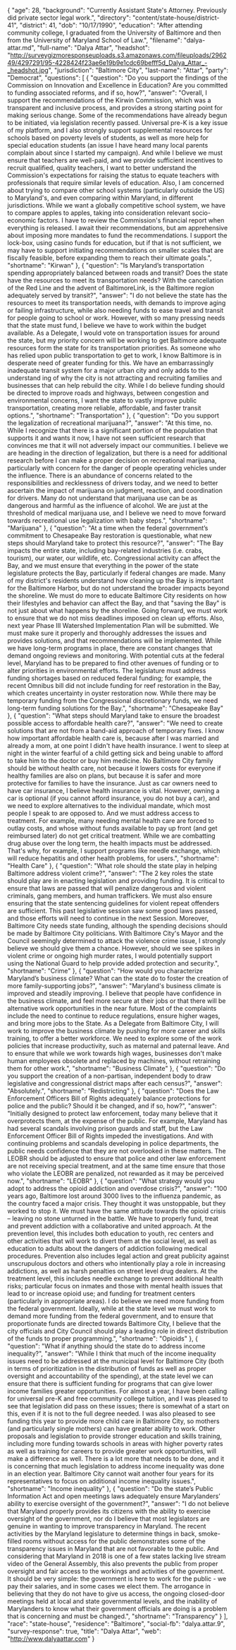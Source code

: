 {
  "age": 28,
  "background": "Currently Assistant State's Attorney. Previously did private sector legal work.",
  "directory": "content/state-house/district-41",
  "district": 41,
  "dob": "10/17/1990",
  "education": "After attending community college, I graduated from the University of Baltimore and then from the University of Maryland School of Law.",
  "filename": "dalya-attar.md",
  "full-name": "Dalya Attar",
  "headshot": "http://surveygizmoresponseuploads.s3.amazonaws.com/fileuploads/296249/4297291/95-4228424f23ae6e19b9e1cdc69befff5d_Dalya_Attar_-_headshot.jpg",
  "jurisdiction": "Baltimore City",
  "last-name": "Attar",
  "party": "Democrat",
  "questions": [
    {
      "question": "Do you support the findings of the Commission on Innovation and Excellence in Education? Are you committed to funding associated reforms, and if so, how?",
      "answer": "Overall, I support the recommendations of the Kirwin Commission, which was a transparent and inclusive process, and provides a strong starting point for making serious change. Some of the recommendations have already begun to be initiated, via legislation recently passed.  Universal pre-K is a key issue of my platform, and I also strongly support supplemental resources for schools based on poverty levels of students, as well as more help for special education students (an issue I have heard many local parents complain about since I started my campaign). And while I believe we must ensure that teachers are well-paid, and we provide sufficient incentives to recruit qualified, quality teachers, I want to better understand the Commission's expectations for raising the status to equate teachers with professionals that require similar levels of education.  Also, I am concerned about trying to compare other school systems (particularly outside the US) to Maryland's, and even comparing within Maryland, in different jurisdictions. While we want a globally competitive school system, we have to compare apples to apples, taking into consideration relevant socio-economic factors.  I have to review the Commission's financial report when everything is released. I await their recommendations, but am apprehensive about imposing more mandates to fund the recommendations. I support the lock-box, using casino funds for education, but if that is not sufficient, we may have to support initiating recommendations on smaller scales that are fiscally feasible, before expanding them to reach their ultimate goals.",
      "shortname": "Kirwan"
    },
    {
      "question": "Is Maryland’s transportation spending appropriately balanced between roads and transit? Does the state have the resources to meet its transportation needs? With the cancellation of the Red Line and the advent of BaltimoreLink, is the Baltimore region adequately served by transit?",
      "answer": "I do not believe the state has the resources to meet its transportation needs, with demands to improve aging or failing infrastructure, while also needing funds to ease travel and transit for people going to school or work. However, with so many pressing needs that the state must fund, I believe we have to work within the budget available. As a Delegate, I would vote on transportation issues for around the state, but my priority concern will be working to get Baltimore adequate resources form the state for its transportation priorities.  As someone who has relied upon public transportation to get to work, I know Baltimore is in desperate need of greater funding for this. We have an embarrassingly inadequate transit system for a major urban city and only adds to the understand ing of why the city is not attracting and recruiting families and businesses that can help rebuild the city.  While I do believe funding should be directed to improve roads and highways, between congestion and environmental concerns, I want the state to vastly improve public transportation, creating more reliable, affordable, and faster transit options.",
      "shortname": "Transportation"
    },
    {
      "question": "Do you support the legalization of recreational marijuana?",
      "answer": "At this time, no. While I recognize that there is a significant portion of the population that supports it and wants it now, I have not seen sufficient research that convinces me that it will not adversely impact our communities.  I believe we are heading in the direction of legalization, but there is a need for additional research before I can make a proper decision on recreational marijuana, particularly with concern for the danger of people operating vehicles under the influence. There is an abundance of concerns related to the responsibilities and recklessness of drivers today, and we need to better ascertain the impact of marijuana on judgment, reaction, and coordination for drivers. Many do not understand that marijuana use can be as dangerous and harmful as the influence of alcohol.  We are just at the threshold of medical marijuana use, and I believe we need to move forward towards recreational use legalization with baby steps.",
      "shortname": "Marijuana"
    },
    {
      "question": "At a time when the federal government’s commitment to Chesapeake Bay restoration is questionable, what new steps should Maryland take to protect this resource?",
      "answer": "The Bay impacts the entire state, including bay-related industries (i.e. crabs, tourism), our water, our wildlife, etc. Congressional activity can affect the Bay, and we must ensure that everything in the power of the state legislature protects the Bay, particularly if federal changes are made.  Many of my district's residents understand how cleaning up the Bay is important for the Baltimore Harbor, but do not understand the broader impacts beyond the shoreline. We must do more to educate Baltimore City residents on how their lifestyles and behavior can affect the Bay, and that \"saving the Bay\" is not just about what happens by the shoreline.  Going forward, we must work to ensure that we do not miss deadlines imposed on clean up efforts. Also, next year Phase III Watershed Implementation Plan will be submitted. We must make sure it properly and thoroughly addresses the issues and provides solutions, and that recommendations will be implemented.  While we have long-term programs in place, there are constant changes that demand ongoing reviews and monitoring. With potential cuts at the federal level, Maryland has to be prepared to find other avenues of funding or to alter priorities in environmental efforts. The legislature must address funding shortages based on reduced federal funding; for example, the recent Omnibus bill did not include funding for reef restoration in the Bay, which creates uncertainty in oyster restoration now. While there may be temporary funding from the Congressional discretionary funds, we need long-term funding solutions for the Bay.",
      "shortname": "Chesapeake Bay"
    },
    {
      "question": "What steps should Maryland take to ensure the broadest possible access to affordable health care?",
      "answer": "We need to create solutions that are not from a band-aid approach of temporary fixes.  I know how important affordable health care is, because after I was married and already a mom, at one point I didn't have health insurance. I went to sleep at night in the winter fearful of a child getting sick and being unable to afford to take him to the doctor or buy him medicine.  No Baltimore City family should be without health care, not because it lowers costs for everyone if healthy families are also on plans, but because it is safer and more protective for families to have the insurance. Just as car owners need to have car insurance, I believe health insurance is vital. However, owning a car is optional (if you cannot afford insurance, you do not buy a car), and we need to explore alternatives to the individual mandate, which most people I speak to are opposed to.  And we must address access to treatment. For example, many needing mental health care are forced to outlay costs, and whose without funds available to pay up front (and get reimbursed later) do not get critical treatment. While we are combatting drug abuse over the long term, the health impacts must be addressed. That's why, for example, I support programs like needle exchange, which will reduce hepatitis and other health problems, for users.",
      "shortname": "Health Care"
    },
    {
      "question": "What role should the state play in helping Baltimore address violent crime?",
      "answer": "The 2 key roles the state should play are in enacting legislation and providing funding. It is critical to ensure that laws are passed that will penalize dangerous and violent criminals, gang members, and human traffickers. We must also ensure ensuring that the state sentencing guidelines for violent repeat offenders are sufficient. This past legislative session saw some good laws passed, and those efforts will need to continue in the next Session.   Moreover, Baltimore City needs state funding, although the spending decisions should be made by Baltimore City politicians.   With Baltimore City's Mayor and the Council seemingly determined to attack the violence crime issue, I strongly believe we should give them a chance. However, should we see spikes in violent crime or ongoing high murder rates, I would potentially support using the National Guard to help provide added protection and security.",
      "shortname": "Crime"
    },
    {
      "question": "How would you characterize Maryland’s business climate? What can the state do to foster the creation of more family-supporting jobs?",
      "answer": "Maryland's business climate is improved and steadily improving. I believe that people have confidence in the business climate, and feel more secure at their jobs or that there will be alternative work opportunities in the near future.  Most of the complaints include the need to continue to reduce regulations, ensure higher wages, and bring more jobs to the State. As a Delegate from Baltimore City, I will work to improve the business climate by pushing for more career and skills training, to offer a better workforce.   We need to explore some of the work policies that increase productivity, such as maternal and paternal leave. And to ensure that while we work towards high wages, businesses don't make human employees obsolete and replaced by machines, without retraining them for other work.",
      "shortname": "Business Climate"
    },
    {
      "question": "Do you support the creation of a non-partisan, independent body to draw legislative and congressional district maps after each census?",
      "answer": "Absolutely.",
      "shortname": "Redistricting"
    },
    {
      "question": "Does the Law Enforcement Officers Bill of Rights adequately balance protections for police and the public? Should it be changed, and if so, how?",
      "answer": "Initially designed to protect law enforcement, today many believe that it overprotects them, at the expense of the public.  For example, Maryland has had several scandals involving prison guards and staff, but the Law Enforcement Officer Bill of Rights impeded the investigations. And with continuing problems and scandals developing in police departments, the public needs confidence that they are not overlooked in these matters.        The LEOBR should be adjusted to ensure that police and other law enforcement are not receiving special treatment, and at the same time ensure that those who violate the LEOBR are penalized, not rewarded as it may be perceived now.",
      "shortname": "LEOBR"
    },
    {
      "question": "What strategy would you adopt to address the opioid addiction and overdose crisis?",
      "answer": "100 years ago, Baltimore lost around 3000 lives to the influenza pandemic, as the country faced a major crisis. They thought it was unstoppable, but they worked to stop it. We must have the same attitude towards the opioid crisis – leaving no stone unturned in the battle.  We have to properly fund, treat and prevent addiction with a collaborative and united approach. At the prevention level, this includes both education to youth, rec centers and other activities that will work to divert them at the social level, as well as education to adults about the dangers of addiction following medical procedures. Prevention also includes legal action and great publicity against unscrupulous doctors and others who intentionally play a role in increasing addictions, as well as harsh penalties on street level drug dealers.  At the treatment level, this includes needle exchange to prevent additional health risks; particular focus on inmates and those with mental health issues that lead to or increase opioid use; and funding for treatment centers (particularly in appropriate areas).  I do believe we need more funding from the federal government.  Ideally, while at the state level we must work to demand more funding from the federal government, and to ensure that proportionate funds are directed towards Baltimore City, I believe that the city officials and City Council should play a leading role in direct distribution of the funds to proper programming.",
      "shortname": "Opioids"
    },
    {
      "question": "What if anything should the state do to address income inequality?",
      "answer": "While I think that much of the income inequality issues need to be addressed at the municipal level for Baltimore City (both in terms of prioritization in the distribution of funds as well as proper oversight and accountability of the spending), at the state level we can ensure that there is sufficient funding for programs that can give lower income families greater opportunities.  For almost a year, I have been calling for universal pre-K and free community college tuition, and I was pleased to see that legislation did pass on these issues; there is somewhat of a start on this, even if it is not to the full degree needed. I was also pleased to see funding this year to provide more child care in Baltimore City, so mothers (and particularly single mothers) can have greater ability to work. Other proposals and legislation to provide stronger education and skills training, including more funding towards schools in areas with higher poverty rates as well as training for careers to provide greater work opportunities, will make a difference as well.  There is a lot more that needs to be done, and it is concerning that much legislation to address income inequality was done in an election year. Baltimore City cannot wait another four years for its representatives to focus on additional income inequality issues.",
      "shortname": "Income inequality"
    },
    {
      "question": "Do the state’s Public Information Act and open meetings laws adequately ensure Marylanders’ ability to exercise oversight of the government?",
      "answer": "I do not believe that Maryland properly provides its citizens with the ability to exercise oversight of the government, nor do I believe that most legislators are genuine in wanting to improve transparency in Maryland.  The recent activities by the Maryland legislature to determine things in back, smoke-filled rooms without access for the public demonstrates some of the transparency issues in Maryland that are not favorable to the public.  And considering that Maryland in 2018 is one of a few states lacking live stream video of the General Assembly, this also prevents the public from proper oversight and fair access to the workings and activities of the government.  It should be very simple: the government is here to work for the public - we pay their salaries, and in some cases we elect them. The arrogance in believing that they do not have to give us access, the ongoing closed-door meetings held at local and state governmental levels, and the inability of Marylanders to know what their government officials are doing is a problem that is concerning and must be changed.",
      "shortname": "Transparency"
    }
  ],
  "race": "state-house",
  "residence": "Baltimore",
  "social-fb": "dalya.attar.9",
  "survey-response": true,
  "title": "Dalya Attar",
  "web": "http://www.dalyaattar.com"
}
